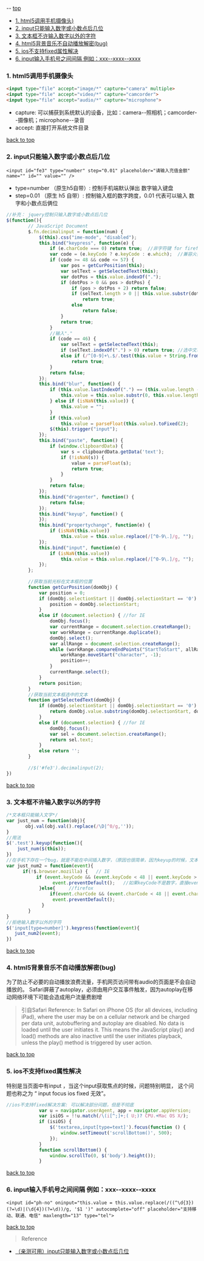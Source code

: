   -- [top](#top)
  
  - [1. html5调用手机摄像头)](#html5调用手机摄像头)
  - [2. input只能输入数字或小数点后几位](#input只能输入数字或小数点后几位)
  - [3. 文本框不许输入数字以外的字符](#文本框不许输入数字以外的字符)
  - [4. html5背景音乐不自动播放解密(bug)](#html5背景音乐不自动播放解密)
  - [5. ios不支持fixed属性解决](#ios不支持fixed属性解决)
  - [6. input输入手机号之间间隔  例如：xxx--xxxx--xxxx](#input输入手机号之间间隔)

<h3 id="html5调用手机摄像头">1. html5调用手机摄像头</h3>

```html
<input type="file" accept="image/*" capture="camera" multiple>
<input type="file" accept="video/*" capture="camcorder">
<input type="file" accept="audio/*" capture="microphone">
```

- capture: 可以捕获到系统默认的设备，比如：camera--照相机；camcorder--摄像机；microphone--录音
- accept: 直接打开系统文件目录

[back to top](#top)

<h3 id="input只能输入数字或小数点后几位">2. input只能输入数字或小数点后几位</h3>

`<input id="fe3" type="number" step="0.01" placeholder="请输入充值金额" name="" id="" value="" />`

- type=number （原生h5自带）: 控制手机端默认弹出 数字输入键盘
- step=0.01 （原生 h5 自带）: 控制输入框的数字跨度，0.01 代表可以输入 数字和小数点后俩位

```javascript
//补充： jquery控制只输入数字或小数点后几位
$(function(){
        // JavaScript Document
        $.fn.decimalinput = function(num) {
            $(this).css("ime-mode", "disabled");
            this.bind("keypress", function(e) {
                if (e.charCode === 0) return true;  //非字符键 for firefox
                var code = (e.keyCode ? e.keyCode : e.which);  //兼容火狐 IE
                if (code >= 48 && code <= 57) {
                    var pos = getCurPosition(this);
                    var selText = getSelectedText(this);
                    var dotPos = this.value.indexOf(".");
                    if (dotPos > 0 && pos > dotPos) {
                        if (pos > dotPos + 2) return false;
                        if (selText.length > 0 || this.value.substr(dotPos + 1).length < num)
                            return true;
                        else
                            return false;
                    }
                    return true;
                }
                //输入"."
                if (code == 46) {
                    var selText = getSelectedText(this);
                    if (selText.indexOf(".") > 0) return true; //选中文本包含"."
                    else if (/^[0-9]+\.$/.test(this.value + String.fromCharCode(code)))
                        return true;
                }
                return false;
            });
            this.bind("blur", function() {
                if (this.value.lastIndexOf(".") == (this.value.length - 1)) {
                    this.value = this.value.substr(0, this.value.length - 1);
                } else if (isNaN(this.value)) {
                    this.value = "";
                }
                if (this.value)
                    this.value = parseFloat(this.value).toFixed(2);
                $(this).trigger("input");
            });
            this.bind("paste", function() {
                if (window.clipboardData) {
                    var s = clipboardData.getData('text');
                    if (!isNaN(s)) {
                        value = parseFloat(s);
                        return true;
                    }
                }
                return false;
            });
            this.bind("dragenter", function() {
                return false;
            });
            this.bind("keyup", function() {
            });
            this.bind("propertychange", function(e) {
                if (isNaN(this.value))
                    this.value = this.value.replace(/[^0-9\.]/g, "");
            });
            this.bind("input", function(e) {
                if (isNaN(this.value))
                    this.value = this.value.replace(/[^0-9\.]/g, "");
            });
        };
         
        //获取当前光标在文本框的位置
        function getCurPosition(domObj) {
            var position = 0;
            if (domObj.selectionStart || domObj.selectionStart == '0') {
                position = domObj.selectionStart;
            }
            else if (document.selection) { //for IE
                domObj.focus();
                var currentRange = document.selection.createRange();
                var workRange = currentRange.duplicate();
                domObj.select();
                var allRange = document.selection.createRange();
                while (workRange.compareEndPoints("StartToStart", allRange) > 0) {
                    workRange.moveStart("character", -1);
                    position++;
                }
                currentRange.select();
            }
            return position;
        }
        //获取当前文本框选中的文本
        function getSelectedText(domObj) {
            if (domObj.selectionStart || domObj.selectionStart == '0') {
                return domObj.value.substring(domObj.selectionStart, domObj.selectionEnd);
            }
            else if (document.selection) { //for IE
                domObj.focus();
                var sel = document.selection.createRange();
                return sel.text;
            }
            else return '';
        }
       
        //$('#fe3').decimalinput(2);  
})
```

[back to top](#top)

<h3 id="文本框不许输入数字以外的字符">3. 文本框不许输入数字以外的字符</h3>

```javascript
/*文本框只能输入文字*/
var just_num = function(obj){
       obj.val(obj.val().replace(/\D|^0/g,''));
}
//用法
$('.test').keyup(function(){
    just_num($(this));
})
//在手机下存在一个bug，就是不能在中间插入数字，（原因也很简单，因为keyup的时候，文本执行了一次替换，所以光标就不在原来位置了）
var just_num2 = function(event){
      if(!$.browser.mozilla) {   // IE
           if (event.keyCode && (event.keyCode < 48 || event.keyCode > 57))
                 event.preventDefault();   //如果keyCode不是数字，直接event.preventDefault(); 禁用js原生事件
            }else{     //firefox
                if(event.charCode && (event.charCode < 48 || event.charCode > 57))
                 event.preventDefault();
             }
        }
}
//拒绝输入数字以外的字符
$('input[type=number]').keypress(function(event){
   just_num2(event);
})
```

[back to top](#top)

<h3 id="html5背景音乐不自动播放解密">4. html5背景音乐不自动播放解密(bug)</h3>

为了防止不必要的自动播放浪费流量，手机网页访问带有audio的页面是不会自动播放的。 Safari屏蔽了autoplay，必须由用户交互事件触发，因为autoplay在移动网络环境下可能会造成用户流量费剧增

> 引自Safari Reference:  In Safari on iPhone OS (for all devices, including iPad), where the user may be on a cellular network and be charged per data unit, autobuffering and autoplay are disabled. No data is loaded until the user initiates it. This means the JavaScript play() and load() methods
 are also inactive until the user initiates playback, unless the play() method is triggered by user action. 

[back to top](#top)

<h3 id="ios不支持fixed属性解决笔记">5. ios不支持fixed属性解决</h3>

特别是当页面中有input ，当这个input获取焦点的时候，问题特别明显， 这个问题也称之为  “ input focus ios fixed 无效”。

```javascript
//ios不支持fixed解决方案: 可以解决部分问题，但是不彻底
            var u = navigator.userAgent, app = navigator.appVersion;
            var isiOS = !!u.match(/\(i[^;]+;( U;)? CPU.+Mac OS X/);     //ios终端
            if (isiOS) {
                $('textarea,input[type=text]').focus(function () {
                    window.setTimeout('scrollBottom()', 500);
                });
            }
            function scrollBottom() {
                window.scrollTo(0, $('body').height());
            }
```

[back to top](#top)

<h3 id="input输入手机号之间间隔">6. input输入手机号之间间隔  例如：xxx--xxxx--xxxx</h3>

`<input id="ph-no" oninput="this.value = this.value.replace(/((^\d{3})(?=\d)|(\d{4})(?=\d))/g, '$1 ')" autocomplete="off" placeholder="支持移动、联通、电信" maxlength="13" type="tel">`

[back to top](#top)

> Reference

- [（亲测可用）input只能输入数字或小数点后几位](#http://www.qdfuns.com/notes/26716/6ada0d47a845cc2f581bd85d28d270c9.html)
